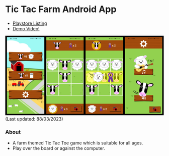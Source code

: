# Tic Tac Farm Android App

- [Playstore Listing](https://play.google.com/store/apps/details?id=com.chickencatstudio.TicTacFarm)
- [Demo Video!](https://www.youtube.com/watch?v=k2Dd_yumYzY)

<img src="Tic Tac Farm V5.png"/>
(Last updated: 88/03/2023)

### About

- A farm themed Tic Tac Toe game which is suitable for all ages.
- Play over the board or against the computer.
